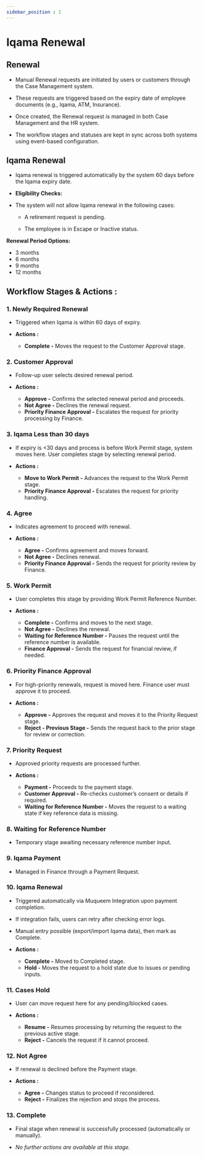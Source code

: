 ```yaml
---
sidebar_position : 1
---
```


# Iqama Renewal

## Renewal

- Manual Renewal requests are initiated by users or customers through the Case Management system.

- These requests are triggered based on the expiry date of employee documents (e.g., Iqama, ATM, Insurance).

- Once created, the Renewal request is managed in both Case Management and the HR system.

- The workflow stages and statuses are kept in sync across both systems using event-based configuration.

## Iqama Renewal

  - Iqama renewal is triggered automatically by the system 60 days before the Iqama expiry date.

  - **Eligibility Checks:**

  - The system will not allow Iqama renewal in the following cases:

    - A retirement request is pending.

    - The employee is in Escape or Inactive status.

**Renewal Period Options:**

  - 3 months
  - 6 months
  - 9 months
  - 12 months

## Workflow Stages & Actions :

### 1. Newly Required Renewal

  - Triggered when Iqama is within 60 days of expiry.

  - **Actions :**
    - **Complete -**  Moves the request to the Customer Approval stage.

### 2. Customer Approval

  - Follow-up user selects desired renewal period.

  - **Actions :**
    - **Approve -** Confirms the selected renewal period and proceeds.
    - **Not Agree -** Declines the renewal request.
    - **Priority Finance Approval -** Escalates the request for priority processing by Finance.

### 3. Iqama Less than 30 days

  - If expiry is <30 days and process is before Work Permit stage, system moves here. User completes stage by selecting renewal period.

  - **Actions :**
    - **Move to Work Permit -** Advances the request to the Work Permit stage.
    - **Priority Finance Approval -** Escalates the request for priority handling.

### 4. Agree

  - Indicates agreement to proceed with renewal.

  - **Actions :**
    - **Agree -** Confirms agreement and moves forward.
    - **Not Agree -** Declines renewal.
    - **Priority Finance Approval -** Sends the request for priority review by Finance.

### 5. Work Permit

  - User completes this stage by providing Work Permit Reference Number.

  - **Actions :**
    - **Complete -** Confirms and moves to the next stage.
    - **Not Agree -** Declines the renewal.
    - **Waiting for Reference Number -** Pauses the request until the reference number is available.
    - **Finance Approval -** Sends the request for financial review, if needed.

### 6. Priority Finance Approval

  - For high-priority renewals, request is moved here. Finance user must approve it to proceed.

  - **Actions :**
    - **Approve -** Approves the request and moves it to the Priority Request stage.
    - **Reject - Previous Stage -** Sends the request back to the prior stage for review or correction.

### 7. Priority Request

  - Approved priority requests are processed further.

  - **Actions :**
    - **Payment -** Proceeds to the payment stage.
    - **Customer Approval -** Re-checks customer’s consent or details if required.
    - **Waiting for Reference Number -** Moves the request to a waiting state if key reference data is missing.

### 8. Waiting for Reference Number

  - Temporary stage awaiting necessary reference number input.

### 9. Iqama Payment

  - Managed in Finance through a Payment Request.

### 10. Iqama Renewal

  - Triggered automatically via Muqueem Integration upon payment completion.
  - If integration fails, users can retry after checking error logs.
  - Manual entry possible (export/import Iqama data), then mark as Complete.

  - **Actions :**
    - **Complete -** Moved to Completed stage.
    - **Hold -** Moves the request to a hold state due to issues or pending inputs.

### 11. Cases Hold

  - User can move request here for any pending/blocked cases.

  - **Actions :**
    - **Resume -** Resumes processing by returning the request to the previous active stage.
    - **Reject -** Cancels the request if it cannot proceed.

### 12. Not Agree

  - If renewal is declined before the Payment stage.

  - **Actions :**
    - **Agree -** Changes status to proceed if reconsidered.
    - **Reject -** Finalizes the rejection and stops the process.

### 13. Complete

  - Final stage when renewal is successfully processed (automatically or manually).

  - _No further actions are available at this stage._